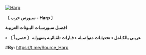 <a href="https://ibb.co/sv7XrcH"><img src="https://graph.org/file/e66caa3ae1f673b2e7c9e.jpg" alt="Harp " border="0"></a>

**〔 سـورس حرب - Harp 〕**

**افضـل سـورسـات  البـوتات العربيـة**

**› عربـي بالكـامل › تحديثـات متواصـله › فـارات تلقـائيـه بسهولـه〔 حصريـاً 〕** 

#**By:** https://t.me/Source_Harp


